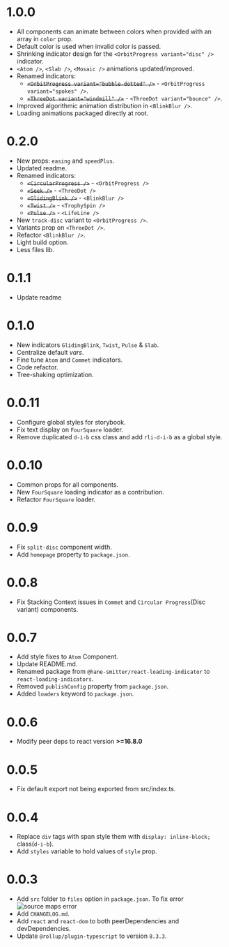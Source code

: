 # 1.0.0

- All components can animate between colors when provided with an array in `color` prop.
- Default color is used when invalid color is passed.
- Shrinking indicator design for the `<OrbitProgress variant="disc" />` indicator.
- `<Atom />`, `<Slab />`, `<Mosaic />` animations updated/improved.
- Renamed indicators:
  - ~~`<OrbitProgress variant="bubble-dotted" />`~~ - `<OrbitProgress variant="spokes" />`.
  - ~~`<ThreeDot variant="windmill" />`~~ - `<ThreeDot variant="bounce" />`.
- Improved algorithmic animation distribution in `<BlinkBlur />`.
- Loading animations packaged directly at root.

# 0.2.0

- New props: `easing` and `speedPlus`.
- Updated readme.
- Renamed indicators:
  - ~~`<CircularProgress />`~~ - `<OrbitProgress />`
  - ~~`<Seek />`~~ - `<ThreeDot />`
  - ~~`<GlidingBlink />`~~ - `<BlinkBlur />`
  - ~~`<Twist />`~~ - `<TrophySpin />`
  - ~~`<Pulse />`~~ - `<LifeLine />`
- New `track-disc` variant to `<OrbitProgress />`.
- Variants prop on `<ThreeDot />`.
- Refactor `<BlinkBlur />`.
- Light build option.
- Less files lib.

# 0.1.1

- Update readme

# 0.1.0

- New indicators `GlidingBlink`, `Twist`, `Pulse` & `Slab`.
- Centralize default _vars_.
- Fine tune `Atom` and `Commet` indicators.
- Code refactor.
- Tree-shaking optimization.

# 0.0.11

- Configure global styles for storybook.
- Fix text display on `FourSquare` loader.
- Remove duplicated `d-i-b` css class and add `rli-d-i-b` as a global style.

# 0.0.10

- Common props for all components.
- New `FourSquare` loading indicator as a contribution.
- Refactor `FourSquare` loader.

# 0.0.9

- Fix `split-disc` component width.
- Add `homepage` property to `package.json`.

# 0.0.8

- Fix Stacking Context issues in `Commet` and `Circular Progress`(Disc variant) components.

# 0.0.7

- Add style fixes to `Atom` Component.
- Update README.md.
- Renamed package from `@hane-smitter/react-loading-indicator` to `react-loading-indicators`.
- Removed `publishConfig` property from `package.json`.
- Added `loaders` keyword to `package.json`.

# 0.0.6

- Modify peer deps to react version **>=16.8.0**

# 0.0.5

- Fix default export not being exported from src/index.ts.

# 0.0.4

- Replace `div` tags with span style them with `display: inline-block;` class(`d-i-b`).
- Add `styles` variable to hold values of `style` prop.

# 0.0.3

- Add `src` folder to `files` option in `package.json`. To fix error
  ![source maps error](https://user-images.githubusercontent.com/49382800/191842094-1565223c-7d88-455b-a2e9-01439a2ae485.png)
- Add `CHANGELOG.md`.
- Add `react` and `react-dom` to both peerDependencies and devDependencies.
- Update `@rollup/plugin-typescript` to version `8.3.3`.
